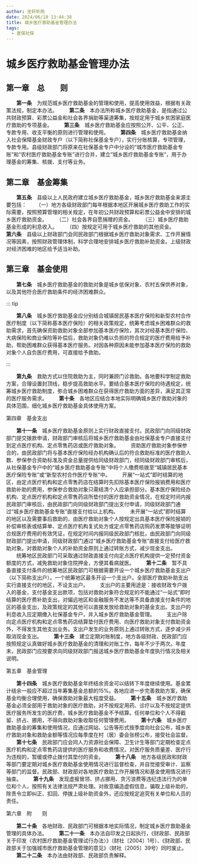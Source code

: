 ```yaml
---
author: 坐轩听雨
date: 2024/06/10 13:44:38
title: 城乡医疗救助基金管理办法
tags:
  - 医保社保
---
```


# 城乡医疗救助基金管理办法

## 第一章　总　　则

　　**第一条**　为规范城乡医疗救助基金的管理和使用，提高使用效益，根据有关政策法规，制定本办法。
　　**第二条**　本办法所称城乡医疗救助基金，是指通过公共财政预算、彩票公益金和社会各界捐助等渠道筹集，按规定用于城乡贫困家庭医疗救助的专项基金。
　　**第三条**　城乡医疗救助基金应按照公开、公平、公正、专款专用、收支平衡的原则进行管理和使用。
　　**第四条**　城乡医疗救助基金纳入社会保障基金财政专户（以下简称社保基金专户），实行分账核算，专项管理，专款专用。县级财政部门将原来在社保基金专户中分设的“城市医疗救助基金专账”和“农村医疗救助基金专账”进行合并，建立“城乡医疗救助基金专账”，用于办理基金的筹集、核拨、支付等业务。

## 第二章　基金筹集

　　**第五条**　县级以上人民政府建立城乡医疗救助基金，城乡医疗救助基金来源主要包括：
　　（一）地方各级财政部门每年根据本地区开展城乡医疗救助工作的实际需要，按照预算管理的相关规定，在年初公共财政预算和彩票公益金中安排的城乡医疗救助资金。
　　（二）社会各界自愿捐赠的资金。
　　（三）城乡医疗救助基金形成的利息收入。
　　（四）按规定可用于城乡医疗救助的其他资金。
　　**第六条**　县级以上财政部门会同民政部门根据城乡医疗救助对象需求、工作开展情况等因素，按照财政管理体制，科学合理地安排城乡医疗救助补助资金。上级财政对经济困难的地区给予适当补助。

## 第三章　基金使用

　　**第七条**　城乡医疗救助基金的救助对象是城乡低保对象、农村五保供养对象，以及其他符合医疗救助条件的经济困难群众。

::: tip

　　**第八条**　城乡医疗救助基金应分别结合城镇居民基本医疗保险和新型农村合作医疗制度（以下简称基本医疗保险）的相关政策规定，统筹考虑城乡困难群众的救助需求，首先确保资助救助对象全部参加基本医疗保险，其次对经基本医疗保险、大病保险和商业保险等补偿后，救助对象仍难以负担的符合规定的医疗费用给予补助，帮助困难群众获得基本医疗服务。对因各种原因未能参加基本医疗保险的救助对象个人自负医疗费用，可直接给予救助。

:::

　　**第九条**　救助方式以住院救助为主，同时兼顾门诊救助。各地要科学制定救助方案，合理设置封顶线，稳步提高救助水平。要结合基本医疗保险的待遇规定，统筹城乡医疗救助制度，弥合城乡困难群众在获得医疗救助方面的差异，满足其正常的医疗服务需求。
　　**第十条**　各地区应结合本地实际明确城乡医疗救助对象的具体范围，细化城乡医疗救助基金具体使用方案。

第四章　基金支出

　　**第十一条**　城乡医疗救助基金原则上实行财政直接支付。民政部门向同级财政部门提交拨款申请，财政部门审核后将城乡医疗救助基金由社保基金专户直接支付到定点医疗机构、定点零售药店或医疗救助对象。
　　资助医疗救助对象参保参合的，由民政部门将与基本医疗保险经办机构确认后的符合救助标准的医疗救助人数、参保参合资助标准及资金总量提供给同级财政部门，经同级财政部门审核后，从社保基金专户中的“城乡医疗救助基金专账”中将个人缴费核拨至“城镇居民基本医疗保险专账”或“新型农村合作医疗专账”中。
　　开展“一站式”即时结算的地区，由定点医疗机构和定点零售药店在结算时先扣除基本医疗保险报销费用和医疗救助补助的费用，参保参合救助对象只需结清个人应承担部分。基本医疗保险经办机构、定点医疗机构和定点零售药店所垫付的医疗救助资金情况，在规定时间内报民政部门审核后，由民政部门向同级财政部门提出支付申请，同级财政部门通过“城乡医疗救助基金专账”直接支付给以上机构。
　　未开展“一站式”即时结算的地区以及需要事后救助的，由医疗救助对象个人按规定出具基本医疗保险报销的补偿审核表或结算单、定点医疗机构复式处方或定点零售药店购药发票等能够证明合规医疗费用的有效凭证，在规定时间内报同级民政部门核批，由民政部门向同级财政部门提出申请，同级财政部门通过“城乡医疗救助基金专账”直接支付给医疗救助对象。对救助对象个人的补助资金原则上通过转账方式，减少现金支出。
　　统筹地区民政部门可采取通过财政直接支付向定点医疗机构提供一定预付资金额度的方式，减免救助对象住院押金，方便其看病就医。
　　**第十二条**　暂不具备直接支付条件的统筹地区民政部门可根据需要开设一个城乡医疗救助基金支出户（以下简称支出户）。一个统筹地区最多开设一个支出户。全部医疗救助补助支出实行直接支付的地区，不设支出户。
　　支出户的主要用途是：接收财政专户拨入的基金，支付基金支出款项，包括对救助对象符合规定的不能通过“一站式”即时结算的医疗费补助支出，对偏远地区和金融服务不发达等不具备直接支付条件的地区的基金支出，及政策规定的其他可以直接发放给救助对象的基金支出。支出户的利息收入应定期缴入社保基金专户，并入城乡医疗救助基金管理。
　　支出户除向定点医疗机构和定点零售药店结算垫付医疗费用、向医疗救助对象支付救助资金外，不得发生其他支出业务。支出户发生的业务原则上通过转账方式，逐步减少并取消现金支出。
　　**第十三条**　建立定期对账制度，地方各级财政、民政部门应按照规定认真做好城乡医疗救助基金的清理和对账工作，每年不少于两次。年度末，民政部门应按要求向同级财政部门报送城乡医疗救助基金年度执行情况及相关说明。

第五章　基金管理

　　**第十四条**　城乡医疗救助基金年终结余资金可以结转下年度继续使用。基金累计结余一般应不超过当年筹集基金总额的15%。各地应进一步完善救助方案，确保基金均衡合理使用，确保救助对象最大程度受益。
　　**第十五条**　城乡医疗救助基金必须全部用于救助对象的医疗救助，对不按规定用药、诊疗以及不按规定提供医疗服务所发生的医疗费，城乡医疗救助基金不予结算。任何单位和个人不得截留、挤占、挪用，不得向救助对象收取任何管理费用。
　　**第十六条**　城乡医疗救助基金的筹集和使用情况，应通过网站、公告等形式按季度向社会公布，城乡医疗救助对象和救助金额等情况应每季度在村（居）委会张榜公布，接受社会监督。
　　**第十七条**　民政部门应会同人力资源社会保障、卫生计生等部门定期检查定点医疗机构和定点零售药店提供的医疗服务和收费情况，对医疗服务质量差、医疗行为违规的，暂缓或停止拨付其垫付的资金。
　　**第十八条**　地方各级民政和财政等部门要定期对城乡医疗救助基金使用情况进行监督检查，并自觉接受审计、监察等部门的监督。民政部、财政部对各地医疗救助工作开展情况和基金使用情况进行抽查。
　　**第十九条**　发现虚报冒领、挤占挪用、贪污浪费等违纪违法行为的单位和个人，按照有关法律法规严肃处理。对故意编造虚假信息，骗取上级补助的，除责令立即纠正、扣回、停拨上级补助资金外，还应按规定追究有关单位和人员的责任。

第六章　附　　则

　　**第二十条**　各地财政、民政部门可根据本地实际情况，制定城乡医疗救助基金管理的具体办法。
　　**第二十一条**　本办法自印发之日起执行，《财政部、民政部关于印发〈农村医疗救助基金管理试行办法〉》（财社〔2004〕1号）、《财政部、民政部关于加强城市医疗救助基金管理的意见》（财社〔2005〕39号）同时废止。
　　**第二十二条**　本办法由财政部、民政部负责解释。